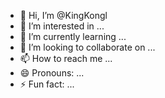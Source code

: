 - 👋 Hi, I’m @KingKongl
- 👀 I’m interested in ...
- 🌱 I’m currently learning ...
- 💞️ I’m looking to collaborate on ...
- 📫 How to reach me ...
- 😄 Pronouns: ...
- ⚡ Fun fact: ...

<!---
KingKongl/KingKongl is a ✨ special ✨ repository because its `README.md` (this file) appears on your GitHub profile.
You can click the Preview link to take a look at your changes.
--->
